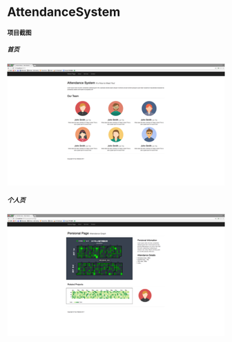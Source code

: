# AttendanceSystem

#### 项目截图

##### 首页

<img src="https://github.com/shuyuFranky/AttendanceSystem/blob/master/public/images/img1.png"></img>

##### 个人页

<img src="https://github.com/shuyuFranky/AttendanceSystem/blob/master/public/images/img2.png"></img>
